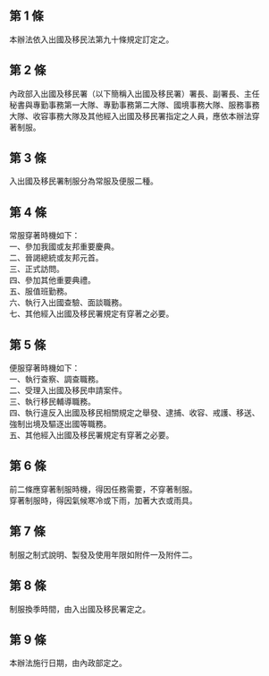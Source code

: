 第 1 條
-------
本辦法依入出國及移民法第九十條規定訂定之。

第 2 條
-------
內政部入出國及移民署（以下簡稱入出國及移民署）署長、副署長、主任  
秘書與專勤事務第一大隊、專勤事務第二大隊、國境事務大隊、服務事務  
大隊、收容事務大隊及其他經入出國及移民署指定之人員，應依本辦法穿  
著制服。

第 3 條
-------
入出國及移民署制服分為常服及便服二種。

第 4 條
-------
常服穿著時機如下：  
一、參加我國或友邦重要慶典。  
二、晉謁總統或友邦元首。  
三、正式訪問。  
四、參加其他重要典禮。  
五、服值班勤務。  
六、執行入出國查驗、面談職務。  
七、其他經入出國及移民署規定有穿著之必要。

第 5 條
-------
便服穿著時機如下：  
一、執行查察、調查職務。  
二、受理入出國及移民申請案件。  
三、執行移民輔導職務。  
四、執行違反入出國及移民相關規定之舉發、逮捕、收容、戒護、移送、  
    強制出境及驅逐出國等職務。  
五、其他經入出國及移民署規定有穿著之必要。

第 6 條
-------
前二條應穿著制服時機，得因任務需要，不穿著制服。  
穿著制服時，得因氣候寒冷或下雨，加著大衣或雨具。

第 7 條
-------
制服之制式說明、製發及使用年限如附件一及附件二。

第 8 條
-------
制服換季時間，由入出國及移民署定之。

第 9 條
-------
本辦法施行日期，由內政部定之。

